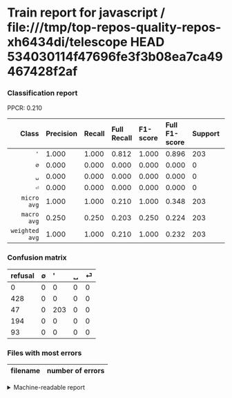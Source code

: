 # Train report for javascript / file:///tmp/top-repos-quality-repos-xh6434di/telescope HEAD 534030114f47696fe3f3b08ea7ca49467428f2af

### Classification report

PPCR: 0.210

| Class | Precision | Recall | Full Recall | F1-score | Full F1-score | Support | Full Support | PPCR |
|------:|:----------|:-------|:------------|:---------|:---------|:--------|:-------------|:-----|
| `'` | 1.000| 1.000| 0.812| 1.000| 0.896| 203| 250| 0.812 |
| `∅` | 0.000| 0.000| 0.000| 0.000| 0.000| 0| 428| 0.000 |
| `␣` | 0.000| 0.000| 0.000| 0.000| 0.000| 0| 194| 0.000 |
| `⏎` | 0.000| 0.000| 0.000| 0.000| 0.000| 0| 93| 0.000 |
| `micro avg` | 1.000| 1.000| 0.210| 1.000| 0.348| 203| 965| 0.210 |
| `macro avg` | 0.250| 0.250| 0.203| 0.250| 0.224| 203| 965| 0.210 |
| `weighted avg` | 1.000| 1.000| 0.210| 1.000| 0.232| 203| 965| 0.210 |

### Confusion matrix

|refusal|  ∅| '| ␣| ⏎| 
|:---|:---|:---|:---|:---|
|0 |0 |0 |0 |0 |
|428 |0 |0 |0 |0 |
|47 |0 |203 |0 |0 |
|194 |0 |0 |0 |0 |
|93 |0 |0 |0 |0 |

### Files with most errors

| filename | number of errors|
|:----:|:-----|

<details>
    <summary>Machine-readable report</summary>
```json
{
  "cl_report": {"\u0027": {"f1-score": 1.0, "precision": 1.0, "recall": 1.0, "support": 203}, "macro avg": {"f1-score": 0.25, "precision": 0.25, "recall": 0.25, "support": 203}, "micro avg": {"f1-score": 1.0, "precision": 1.0, "recall": 1.0, "support": 203}, "weighted avg": {"f1-score": 1.0, "precision": 1.0, "recall": 1.0, "support": 203}, "\u2205": {"f1-score": 0.0, "precision": 0.0, "recall": 0.0, "support": 0}, "\u23ce": {"f1-score": 0.0, "precision": 0.0, "recall": 0.0, "support": 0}, "\u2423": {"f1-score": 0.0, "precision": 0.0, "recall": 0.0, "support": 0}},
  "cl_report_full": {"\u0027": {"f1-score": 0.8962472406181016, "precision": 1.0, "recall": 0.812, "support": 250}, "macro avg": {"f1-score": 0.2240618101545254, "precision": 0.25, "recall": 0.203, "support": 965}, "micro avg": {"f1-score": 0.3476027397260274, "precision": 1.0, "recall": 0.21036269430051813, "support": 965}, "weighted avg": {"f1-score": 0.23218840430520768, "precision": 0.25906735751295334, "recall": 0.21036269430051813, "support": 965}, "\u2205": {"f1-score": 0.0, "precision": 0.0, "recall": 0.0, "support": 428}, "\u23ce": {"f1-score": 0.0, "precision": 0.0, "recall": 0.0, "support": 93}, "\u2423": {"f1-score": 0.0, "precision": 0.0, "recall": 0.0, "support": 194}},
  "ppcr": 0.21036269430051813
}
```
</details>
